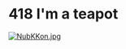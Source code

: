 418 I'm a teapot 
===
[![NubKKon.jpg](https://view.moezx.cc/images/2018/03/20/NubKKon.jpg)](https://tools.ietf.org/html/rfc2324#section-2.3.2)